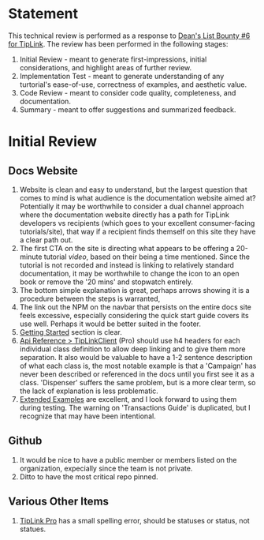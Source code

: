 # Statement
This technical review is performed as a response to [Dean's List Bounty #6 for TipLink](https://github.com/dean-s-list/Gib-Work-Bounties/issues/6). The review has been performed in the following stages:

1. Initial Review - meant to generate first-impressions, initial considerations, and highlight areas of further review.
2. Implementation Test - meant to generate understanding of any turtorial's ease-of-use, correctness of examples, and aesthetic value.
3. Code Review - meant to consider code quality, completeness, and documentation.
4. Summary - meant to offer suggestions and summarized feedback.

# Initial Review
## Docs Website
1. Website is clean and easy to understand, but the largest question that comes to mind is what audience is the documentation website aimed at? Potentially it may be worthwhile to consider a dual channel approach where the documentation website directly has a path for TipLink developers vs recipients (which goes to your excellent consumer-facing tutorials/site), that way if a recipient finds themself on this site they have a clear path out.
2. The first CTA on the site is directing what appears to be offering a 20-minute tutorial *video*, based on their being a time mentioned. Since the tutorial is not recorded and instead is linking to relatively standard documentation, it may be worthwhile to change the icon to an open book or remove the '20 mins' and stopwatch entirely.
3. The bottom simple explanation is great, perhaps arrows showing it is a procedure between the steps is warranted, 
4. The link out the NPM on the navbar that persists on the entire docs site feels excessive, especially considering the quick start guide covers its use well. Perhaps it would be better suited in the footer.
5. [Getting Started](https://docs.tiplink.io/docs/category/getting-started) section is clear.
6. [Api Reference > TipLinkClient](https://docs.tiplink.io/docs/api-reference/client) (Pro) should use h4 headers for each individual class definition to allow deep linking and to give them more separation. It also would be valuable to have a 1-2 sentence description of what each class is, the most notable example is that a 'Campaign' has never been described or referenced in the docs until you first see it as a class. 'Dispenser' suffers the same problem, but is a more clear term, so the lack of explanation is less problematic.
7. [Extended Examples](https://docs.tiplink.io/docs/category/extended-examples) are excellent, and I look forward to using them during testing. The warning on 'Transactions Guide' is duplicated, but I recognize that may have been intentional.

## Github
1. It would be nice to have a public member or members listed on the organization, expecially since the team is not private.
2. Ditto to have the most critical repo pinned.

## Various Other Items
1. [TipLink Pro](https://tiplink.io/pro/campaigns) has a small spelling error, should be statuses or status, not statues.